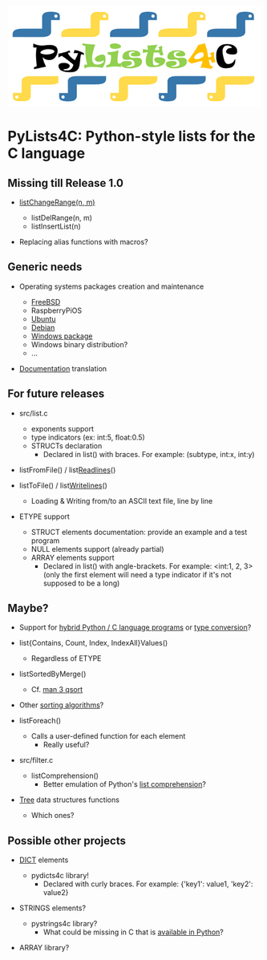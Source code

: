 ![alt text](https://github.com/HubTou/PyLists4C/blob/main/logo/pylists4c-logo.png "PyLists4C: Python-style lists for the C language")
# PyLists4C: Python-style lists for the C language

## Missing till Release 1.0
* [listChangeRange(n, m)](https://www.w3schools.com/python/trypython.asp?filename=demo_list_change_range)
  * listDelRange(n, m)
  * listInsertList(n)

* Replacing alias functions with macros?

## Generic needs
* Operating systems packages creation and maintenance
  * [FreeBSD](https://docs.freebsd.org/en/books/porters-handbook/book/)
  * RaspberryPiOS
  * [Ubuntu](https://packaging.ubuntu.com/html/packaging-new-software.html)
  * [Debian](https://www.debian.org/doc/manuals/maint-guide/)
  * [Windows package](https://learn.microsoft.com/en-us/windows/package-manager/package/repository)
  * Windows binary distribution?
  * ...

* [Documentation](DOC.md) translation

## For future releases
* src/list.c
  * exponents support
  * type indicators (ex: int:5, float:0.5)
  * STRUCTs declaration
    * Declared in list() with braces. For example: (subtype, int:x, int:y)

* listFromFile() / list[Readlines](https://docs.python.org/3/library/io.html?highlight=readlines#io.IOBase.readlines)()
* listToFile() / list[Writelines](https://docs.python.org/3/library/io.html?highlight=writelines#io.IOBase.writelines)()
  * Loading & Writing from/to an ASCII text file, line by line

* ETYPE support
  * STRUCT elements documentation: provide an example and a test program 
  * NULL elements support (already partial)
  * ARRAY elements support
    * Declared in list() with angle-brackets. For example: <int:1, 2, 3> (only the first element will need a type indicator if it's not supposed to be a long) 

## Maybe?
* Support for [hybrid Python / C language programs](https://docs.python.org/3/extending/extending.html) or [type conversion](https://docs.python.org/3/library/ctypes.html#module-ctypes)?

* list{Contains, Count, Index, IndexAll}Values()
  * Regardless of ETYPE

* listSortedByMerge()
  * Cf. [man 3 qsort](https://www.freebsd.org/cgi/man.cgi?query=qsort&sektion=3)
* Other [sorting algorithms](https://en.wikipedia.org/wiki/Sorting_algorithm)?

* listForeach()
  * Calls a user-defined function for each element
    * Really useful?

* src/filter.c
  * listComprehension()
    * Better emulation of Python's [list comprehension](https://docs.python.org/3/tutorial/datastructures.html#list-comprehensions)?

* [Tree](https://en.wikipedia.org/wiki/Tree_(data_structure)) data structures functions
  * Which ones?

## Possible other projects
* [DICT](https://www.w3schools.com/python/python_dictionaries.asp) elements
  * pydicts4c library!
    * Declared with curly braces. For example: {\'key1\': value1, \'key2\': value2}

* STRINGS elements?
  * pystrings4c library?
    * What could be missing in C that is [available in Python](https://www.w3schools.com/python/python_strings.asp)?

* ARRAY library?
